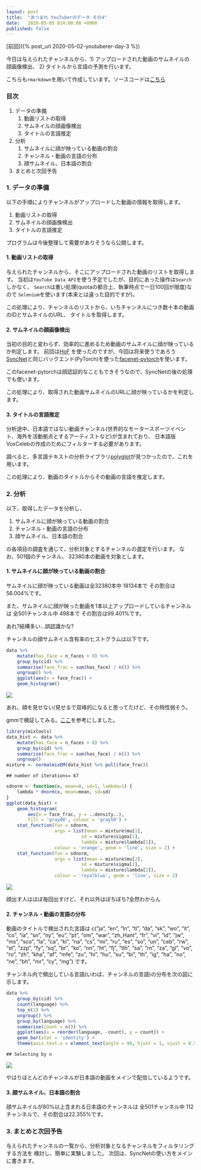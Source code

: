 ```yaml
---
layout: post
title:  "あつまれ YouTuberのデータ その4"
date:   2020-05-05 014:00:00 +0900
published: false
---
```


[前回]({% post_url 2020-05-02-youtuberer-day-3 %})

今日は与えられたチャンネルから、1) アップロードされた動画のサムネイルの顔画像検出、 2) タイトルから言語の予測を行います。

こちらも`rmarkdown`を用いて作成しています。ソースコードは[こちら](https://github.com/leichtrhino/leichtrhino.github.io/tree/master/assets/Rmd/2020-05-05-youtuberer-day-4.Rmd)

### 目次

1.  データの準備
    1.  動画リストの取得
    2.  サムネイルの顔画像検出
    3.  タイトルの言語推定
2.  分析
    1.  サムネイルに顔が映っている動画の割合
    2.  チャンネル・動画の言語の分布
    3.  顔サムネイル、日本語の割合
3.  まとめと次回予告

### 1\. データの準備

以下の手順によりチャンネルがアップロードした動画の情報を取得します。

1.  動画リストの取得
2.  サムネイルの顔画像検出
3.  タイトルの言語推定

プログラムは今後整理して需要がありそうなら公開します。

#### 1\. 動画リストの取得

与えられたチャンネルから、そこにアップロードされた動画のリストを取得します。 当初は`YouTube Data
API`を使う予定でしたが、目的にあった操作は`Search`しかなく、
`Search`は重い処理(quotaの都合上、執筆時点で一日100回が限度)なので
`Selenium`を使います(本来とは違った目的ですが)。

この処理により、チャンネルのリストから、いちチャンネルにつき数十本の動画のIDとサムネイルのURL、 タイトルを取得します。

#### 2\. サムネイルの顔画像検出

当初の目的と変わらず、効率的に進めるため動画のサムネイルに顔が映っているか判定します。
前回は[HoF](https://github.com/the-house-of-black-and-white/hall-of-faces)
を使ったのですが、今回は将来使うであろう[SyncNet](https://github.com/joonson/syncnet_python)と同じバックエンド(PyTorch)を使った[facenet-pytorch](https://github.com/timesler/facenet-pytorch)を使います。

このfacenet-pytorchは顔認証的なこともできそうなので、SyncNetの後の処理でも使います。

この処理により、取得された動画サムネイルのURLに顔が映っているかを判定します。

#### 3\. タイトルの言語推定

分析途中、日本語ではない動画チャンネル(世界的なモータースポーツイベント、海外を活動拠点とするアーティストなど)が含まれており、
日本語版VoxCelebの作成のためにフィルターする必要があります。

調べると、多言語テキストの分析ライブラリ[polyglot](http://polyglot-nlp.com)が見つかったので、これを用います。

この処理により、動画のタイトルからその動画の言語を推定します。

### 2\. 分析

以下、取得したデータを分析し、

1.  サムネイルに顔が映っている動画の割合
2.  チャンネル・動画の言語の分布
3.  顔サムネイル、日本語の割合

の各項目の調査を通じて、分析対象とするチャンネルの選定を行います。 なお、501個のチャンネル、 32380本の動画を対象とします。

#### 1\. サムネイルに顔が映っている動画の割合

サムネイルに顔が映っている動画は全32380本中 18134本で その割合は56.004%です。

また、サムネイルに顔が映った動画を1本以上アップロードしているチャンネルは 全501チャンネル中 498本で その割合は99.401%です。

あれ?結構多い…誤認識かな?

チャンネルの顔サムネイル含有率のヒストグラムは以下です。

``` r
data %>%
    mutate(has_face = n_faces > 0) %>%
    group_by(cid) %>%
    summarise(face_frac = sum(has_face) / n()) %>%
    ungroup() %>%
    ggplot(aes(x = face_frac)) +
    geom_histogram()
```

![](/assets/img/youtuberer/day-4-fig-1-1.png)<!-- -->

あれ、顔を見せない/見せるで双峰的になると思ってたけど、その特性弱そう。

gmmで検証してみる。[ここ](https://stackoverflow.com/questions/25313578/any-suggestions-for-how-i-can-plot-mixem-type-data-using-ggplot2)を参考にしました。

``` r
library(mixtools)
data_hist <- data %>%
    mutate(has_face = n_faces > 0) %>%
    group_by(cid) %>%
    summarise(face_frac = sum(has_face) / n()) %>%
    ungroup()
mixture <- normalmixEM(data_hist %>% pull(face_frac))
```

    ## number of iterations= 67

``` r
sdnorm <- function(x, mean=0, sd=1, lambda=1) {
    lambda * dnorm(x, mean=mean, sd=sd)
}
ggplot(data_hist) +
    geom_histogram(
        aes(x = face_frac, y = ..density..),
        fill = 'gray80', colour = 'gray50') +
    stat_function(fun = sdnorm,
                  args = list(mean = mixture$mu[1],
                            sd = mixture$sigma[1],
                            lambda = mixture$lambda[1]),
                  colour = 'orange', geom = 'line', size = 2) +
    stat_function(fun = sdnorm,
                  args = list(mean = mixture$mu[2],
                            sd = mixture$sigma[2],
                            lambda = mixture$lambda[2]),
                  colour = 'royalblue', geom = 'line', size = 2)
```

![](/assets/img/youtuberer/day-4-fig-2-1.png)<!-- -->

顔出す人はほぼ毎回出すけど、それ以外はぼちぼち?全然わからん

#### 2\. チャンネル・動画の言語の分布

動画のタイトルで検出された言語は c(“ja”, “en”, “ln”, “tl”, “da”, “sk”, “wo”, “it”, “co”,
“ia”, “sn”, “ny”, “eu”, “pt”, “om”, “war”, “zh\_Hant”, “fr”, “vi”, “id”,
“jw”, “ms”, “sco”, “la”, “ca”, “kl”, “na”, “cs”, “mi”, “ru”, “es”, “so”,
“un”, “ceb”, “rw”, “st”, “zzp”, “fy”, “sq”, “br”, “ko”, “nn”, “ht”,
“fj”, “tlh”, “sa”, “rn”, “za”, “gl”, “vo”, “ro”, “zh”, “kha”, “af”,
“mfe”, “zu”, “hi”, “hu”, “su”, “bi”, “th”, “ig”, “ha”, “no”, “ne”,
“bh”, “mr”, “cy”, “mg”) です。

チャンネル内で頻出している言語(いわば、チャンネルの言語)の分布を次の図に示します。

``` r
data %>%
    group_by(cid) %>%
    count(language) %>%
    top_n(1) %>%
    ungroup() %>%
    group_by(language) %>%
    summarise(count = n()) %>%
    ggplot(aes(x = reorder(language, -count), y = count)) +
    geom_bar(stat = 'identity') +
    theme(axis.text.x = element_text(angle = 90, hjust = 1, vjust = 0.5))
```

    ## Selecting by n

![](/assets/img/youtuberer/day-4-fig-3-1.png)<!-- -->

やはりほとんどのチャンネルが日本語の動画をメインで配信しているようです。

#### 3\. 顔サムネイル、日本語の割合

顔サムネイルが80%以上含まれる日本語のチャンネルは 全501チャンネル中 112チャンネルで、その割合は22.355%です。

### 3\. まとめと次回予告

与えられたチャンネルの一覧から、分析対象となるチャンネルをフィルタリングする方法を 検討し、簡単に実験しました。
次回は、SyncNetの使い方をメインに書きます。
